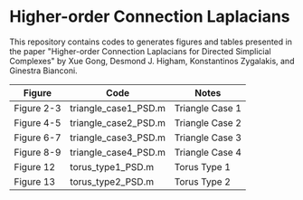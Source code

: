 # Higher-order Connection Laplacians

This repository contains codes to generates figures and tables presented in the paper "Higher-order Connection Laplacians for Directed
Simplicial Complexes" by Xue Gong, Desmond J. Higham, Konstantinos Zygalakis, and Ginestra Bianconi.


| Figure  | Code   |  Notes |  
|---|---|---|
|Figure 2-3   |triangle_case1_PSD.m   | Triangle Case 1  |  
|Figure 4-5   |triangle_case2_PSD.m   | Triangle Case 2  |  
|Figure 6-7   |triangle_case3_PSD.m   | Triangle Case 3  |  
|Figure 8-9   |triangle_case4_PSD.m   | Triangle Case 4  |  
|Figure 12   |torus_type1_PSD.m  | Torus Type 1  |  
|Figure 13   |torus_type2_PSD.m  | Torus Type 2  |  
